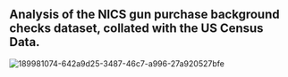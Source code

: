## Analysis of the NICS gun purchase background checks dataset, collated with the US Census Data.

![189981074-642a9d25-3487-46c7-a996-27a920527bfe](https://user-images.githubusercontent.com/98137996/190929700-a05593ec-d92b-4bad-a8c6-3c50d408c757.png)
